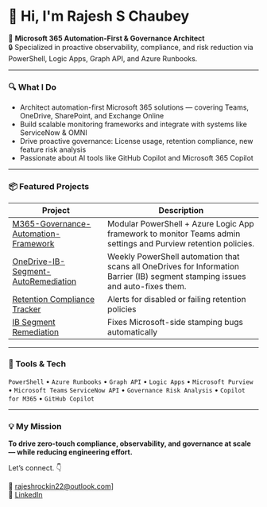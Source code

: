 # 👋 Hi, I'm Rajesh S Chaubey

🔧 **Microsoft 365 Automation-First & Governance Architect**  
🔒 Specialized in proactive observability, compliance, and risk reduction via PowerShell, Logic Apps, Graph API, and Azure Runbooks.

---

### 🔍 What I Do
- Architect automation-first Microsoft 365 solutions — covering Teams, OneDrive, SharePoint, and Exchange Online
- Build scalable monitoring frameworks and integrate with systems like ServiceNow & OMNI
- Drive proactive governance: License usage, retention compliance, new feature risk analysis
- Passionate about AI tools like GitHub Copilot and Microsoft 365 Copilot

---

### 📦 Featured Projects

| Project | Description |
|--------|-------------|
| [M365-Governance-Automation-Framework](https://github.com/rajeshm365/M365-Governance-Automation-Framework) | Modular PowerShell + Azure Logic App framework to monitor Teams admin settings and Purview retention policies. |
| [OneDrive-IB-Segment-AutoRemediation](https://github.com/rajeshm365/OneDrive-IB-Segment-AutoRemediation/tree/main) | Weekly PowerShell automation that scans all OneDrives for Information Barrier (IB) segment stamping issues and auto-fixes them. |
| [Retention Compliance Tracker](https://github.com/yourhandle/m365-retention-monitoring-framework) | Alerts for disabled or failing retention policies |
| [IB Segment Remediation](https://github.com/yourhandle/onedrive-ib-remediation) | Fixes Microsoft-side stamping bugs automatically |

---

### 🧠 Tools & Tech

`PowerShell` • `Azure Runbooks` • `Graph API` • `Logic Apps` • `Microsoft Purview` • `Microsoft Teams` `ServiceNow API` • `Governance Risk Analysis` • `Copilot for M365` • `GitHub Copilot`

---

### 💡 My Mission
**To drive zero-touch compliance, observability, and governance at scale — while reducing engineering effort.**

Let’s connect. 👇

📧 rajeshrockin22@outlook.com]  
🔗 [LinkedIn]((https://www.linkedin.com/in/rajesh-s-chaubey-a25418162/))
